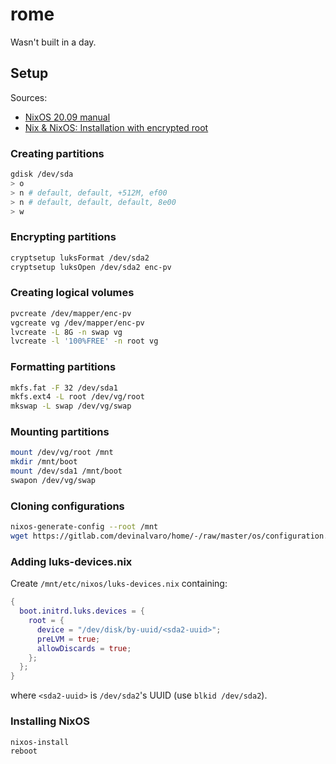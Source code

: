 # rome

Wasn't built in a day.

## Setup

Sources:
- [NixOS 20.09 manual](https://nixos.org/manual/nixos/stable/)
- [Nix & NixOS: Installation with encrypted root](https://pablo.tools/posts/computers/nixos-encrypted-install/)

### Creating partitions

``` sh
gdisk /dev/sda
> o
> n # default, default, +512M, ef00
> n # default, default, default, 8e00
> w
```

### Encrypting partitions

``` sh
cryptsetup luksFormat /dev/sda2
cryptsetup luksOpen /dev/sda2 enc-pv
```

### Creating logical volumes

```sh
pvcreate /dev/mapper/enc-pv
vgcreate vg /dev/mapper/enc-pv
lvcreate -L 8G -n swap vg
lvcreate -l '100%FREE' -n root vg
```

### Formatting partitions

``` sh
mkfs.fat -F 32 /dev/sda1
mkfs.ext4 -L root /dev/vg/root
mkswap -L swap /dev/vg/swap
```

### Mounting partitions

``` sh
mount /dev/vg/root /mnt
mkdir /mnt/boot
mount /dev/sda1 /mnt/boot
swapon /dev/vg/swap
```

### Cloning configurations

```sh
nixos-generate-config --root /mnt
wget https://gitlab.com/devinalvaro/home/-/raw/master/os/configuration.nix -O /mnt/etc/nixos/configuration.nix
```

### Adding luks-devices.nix

Create `/mnt/etc/nixos/luks-devices.nix` containing:

``` nix
{
  boot.initrd.luks.devices = {
    root = {
      device = "/dev/disk/by-uuid/<sda2-uuid>";
      preLVM = true;
      allowDiscards = true;
    };
  };
}
```

where `<sda2-uuid>` is `/dev/sda2`'s UUID (use `blkid /dev/sda2`).

### Installing NixOS

``` sh
nixos-install
reboot
```
